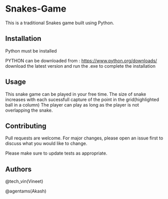 # Snakes-Game
This is a traditional Snakes game built using Python.

## Installation

Python  must be installed

PYTHON can be downloaded from :
 https://www.python.org/downloads/
 download the latest version and run the .exe to complete the installation  

## Usage
This snake game  can be played in your free time. The size of snake increases with each sucessfull capture of the point in the grid(highlighted ball in a column) The player can play as long as the player is not overlapping  the snake.

## Contributing
Pull requests are welcome. For major changes, please open an issue first to discuss what you would like to change.

Please make sure to update tests as appropriate.

## Authors
@tech_vin(Vineet)

@agentams(Akash)
